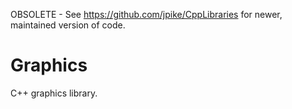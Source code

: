 OBSOLETE - See https://github.com/jpike/CppLibraries for newer, maintained version of code.

# Graphics
C++ graphics library.
